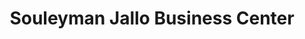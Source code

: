 ---
title: "Souleyman Jallo Business Center"
url: /zwedru/souleyman-jallo-business-center/
shop: Lebensmittel
---